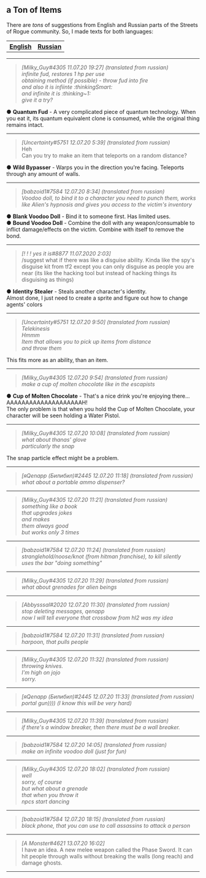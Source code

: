 ﻿## a Ton of Items ##

There are *tons* of suggestions from English and Russian parts of the Streets of Rogue community. So, I made texts for both languages:

<table>
<th><a href="https://github.com/Abbysssal/aToI/blob/master/README.md">English</a></th>
<th><a href="https://github.com/Abbysssal/aToI/blob/master/README-ru.md">Russian</a></th>
</table>

***
> *[Milky_Guy#4305 11.07.20 19:27] (translated from russian)*<br/>
> *infinite fud, restores 1 hp per use*<br/>
> *obtaining method (if possible) - throw fud into fire*<br/>
> *and also it is infiinte :thinkingSmart:*<br/>
> *and infinite it is :thinking\~1:*<br/>
> *give it a try?*<br/>

● **Quantum Fud** - A very complicated piece of quantum technology. When you eat it, its quantum equivalent clone is consumed, while the original thing remains intact.<br/>
***
> *[Uncertainty#5751 12.07.20 5:39] (translated from russian)*<br/>
> Heh<br/>
> Can you try to make an item that teleports on a random distance?<br/>

● **Wild Bypasser** - Warps you in the direction you're facing. Teleports through any amount of walls.<br/>
***
> *[babzoid1#7584 12.07.20 8:34] (translated from russian)*<br/>
> *Voodoo doll, to bind it to a character you need to punch them, works like Alien's hypnosis and gives you access to the victim's inventory*<br/>

● **Blank Voodoo Doll** - Bind it to someone first. Has limited uses.<br/>
● **Bound Voodoo Doll** - Combine the doll with any weapon/consumable to inflict damage/effects on the victim. Combine with itself to remove the bond.<br/>
***
> *[! ! ! yes it is#8877 11.07.2020 2:03]*<br/>
> /suggest what if there was like a disguise ability. Kinda like the spy's disguise kit from tf2 except you can only disguise as people you are near (its like the hacking tool but instead of hacking things its disguising as things)<br/>

● **Identity Stealer** - Steals another character's identity.<br/>
Almost done, I just need to create a sprite and figure out how to change agents' colors<br/>
***
> *[Uncertainty#5751 12.07.20 9:50] (translated from russian)*<br/>
> *Telekinesis*<br/>
> *Hmmm*<br/>
> *Item that allows you to pick up items from distance*<br/>
> *and throw them*<br/>

This fits more as an ability, than an item.<br/>
***
> *[Milky_Guy#4305 12.07.20 9:54] (translated from russian)*<br/>
> *make a cup of molten chocolate like in the escapists*<br/>

● **Cup of Molten Chocolate** - That's a nice drink you're enjoying there... AAAAAAAAAAAAAAAAAAAAH!<br/>
The only problem is that when you hold the Cup of Molten Chocolate, your character will be seen holding a Water Pistol.<br/>
***
> *[Milky_Guy#4305 12.07.20 10:08] (translated from russian)*<br/>
> *what about thanas' glove*<br/>
> *particularly the snap*<br/>

The snap particle effect might be a problem.<br/>
***
> *[яQenapp (Билибил)#2445 12.07.20 11:18] (translated from russian)*<br/>
> *what about a portable ammo dispenser?*<br/>
***
> *[Milky_Guy#4305 12.07.20 11:21] (translated from russian)*<br/>
> *something like a book*<br/>
> *that upgrades jokes*<br/>
> *and makes*<br/>
> *them always good*<br/>
> *but works only 3 times*<br/>
***
> *[babzoid1#7584 12.07.20 11:24] (translated from russian)*<br/>
> *stranglehold/noose/knot (from hitman franchise), to kill silently*<br/>
> *uses the bar "doing something"*<br/>
***
> *[Milky_Guy#4305 12.07.20 11:29] (translated from russian)*<br/>
> *what about grenades for alien beings*<br/>
***
> *[Abbysssal#2020 12.07.20 11:30] (translated from russian)*<br/>
> *stop deleting messages, qenapp*<br/>
> *now I will tell everyone that crossbow from hl2 was my idea*<br/>
***
> *[babzoid1#7584 12.07.20 11:31] (translated from russian)*<br/>
> *harpoon, that pulls people*<br/>
***
> *[Milky_Guy#4305 12.07.20 11:32] (translated from russian)*<br/>
> *throwing knives.*<br/>
> *I'm high on jojo*<br/>
> *sorry.*<br/>
***
> *[яQenapp (Билибил)#2445 12.07.20 11:33] (translated from russian)*<br/>
> *portal gun)))) (I know this will be very hard)*<br/>
***
> *[Milky_Guy#4305 12.07.20 11:39] (translated from russian)*<br/>
> *if there's a window breaker, then there must be a wall breaker.*<br/>
***
> *[babzoid1#7584 12.07.20 14:05] (translated from russian)*<br/>
> *make an infinite voodoo doll (just for fun)*<br/>
***
> *[Milky_Guy#4305 12.07.20 18:02] (translated from russian)*<br/>
> *well*<br/>
> *sorry, of course*<br/>
> *but what about a grenade*<br/>
> *that when you throw it*<br/>
> *npcs start dancing*<br/>
***
> *[babzoid1#7584 12.07.20 18:15] (translated from russian)*<br/>
> *black phone, that you can use to call assassins to attack a person*<br/>
***
> *[A Monster#4621 13.07.20 16:02]*<br/>
I have an idea. A new melee weapon called the Phase Sword. It can hit people through walls without breaking the walls (long reach) and damage ghosts.<br/>
***








